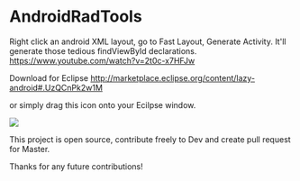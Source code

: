 AndroidRadTools
===============

Right click an android XML layout, go to Fast Layout, Generate Activity. It'll generate those tedious findViewById declarations.   https://www.youtube.com/watch?v=2t0c-x7HFJw


Download for Eclipse
http://marketplace.eclipse.org/content/lazy-android#.UzQCnPk2w1M

or simply drag this icon onto your Ecilpse window. 

<a href="http://marketplace.eclipse.org/marketplace-client-intro?mpc_install=113218" title="Drag and drop into a running Eclipse Indigo workspace to install Lazy Android">
  <img src="http://marketplace.eclipse.org/sites/all/modules/custom/marketplace/images/installbutton.png"/>
</a>



This project is open source, contribute freely to Dev and create pull request for Master. 

Thanks for any future contributions! 
